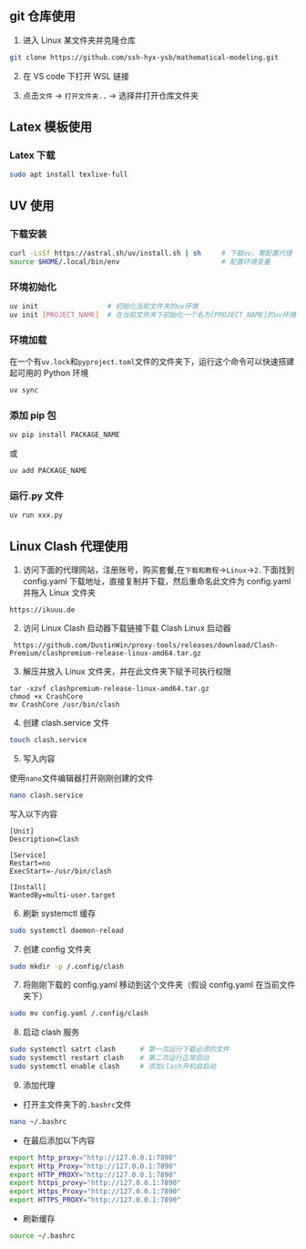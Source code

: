 ## git 仓库使用

1. 进入 Linux 某文件夹并克隆仓库

```bash
git clone https://github.com/ssh-hyx-ysb/mathematical-modeling.git
```

2. 在 VS code 下打开 WSL 链接

3. 点击`文件` -> `打开文件夹..` -> 选择并打开仓库文件夹

## Latex 模板使用

### Latex 下载

```bash
sudo apt install texlive-full
```

## UV 使用

### 下载安装

```bash
curl -LsSf https://astral.sh/uv/install.sh | sh     # 下载uv，需配置代理
source $HOME/.local/bin/env                         # 配置环境变量
```

### 环境初始化

```bash
uv init                 # 初始化当前文件夹的uv环境
uv init [PROJECT_NAME]  # 在当前文件夹下初始化一个名为[PROJECT_NAME]的uv环境
```

### 环境加载

在一个有`uv.lock`和`pyproject.toml`文件的文件夹下，运行这个命令可以快速搭建起可用的 Python 环境

```bash
uv sync
```

### 添加 pip 包

```bash
uv pip install PACKAGE_NAME
```

或

```bash
uv add PACKAGE_NAME
```

### 运行.py 文件

```bash
uv run xxx.py
```

## Linux Clash 代理使用

1. 访问下面的代理网站，注册账号，购买套餐,在`下载和教程`->`Linux`->`2.`下面找到 config.yaml 下载地址，直接复制并下载，然后重命名此文件为 config.yaml 并拖入 Linux 文件夹

```url
https://ikuuu.de
```

2. 访问 Linux Clash 启动器下载链接下载 Clash Linux 启动器

```url
 https://github.com/DustinWin/proxy-tools/releases/download/Clash-Premium/clashpremium-release-linux-amd64.tar.gz
```

3. 解压并放入 Linux 文件夹，并在此文件夹下赋予可执行权限

```
tar -xzvf clashpremium-release-linux-amd64.tar.gz
chmod +x CrashCore
mv CrashCore /usr/bin/clash
```

4. 创建 clash.service 文件

```bash
touch clash.service
```

5. 写入内容

使用`nano`文件编辑器打开刚刚创建的文件

```bash
nano clash.service
```

写入以下内容

```nano
[Unit]
Description=Clash

[Service]
Restart=no
ExecStart=-/usr/bin/clash

[Install]
WantedBy=multi-user.target
```

6. 刷新 systemctl 缓存

```bash
sudo systemctl daemon-reload
```

7. 创建 config 文件夹

```bash
sudo mkdir -p /.config/clash
```

7. 将刚刚下载的 config.yaml 移动到这个文件夹（假设 config.yaml 在当前文件夹下）

```bash
sudo mv config.yaml /.config/clash
```

8. 启动 clash 服务

```bash
sudo systemctl satrt clash      # 第一次运行下载必须的文件
sudo systemctl restart clash    # 第二次运行正常启动
sudo systemctl enable clash     # 添加clash开机自启动
```

9. 添加代理

- 打开主文件夹下的`.bashrc`文件

```bash
nano ~/.bashrc
```

- 在最后添加以下内容

```sh
export http_proxy="http://127.0.0.1:7890"
export Http_Proxy="http://127.0.0.1:7890"
export HTTP_PROXY="http://127.0.0.1:7890"
export https_proxy="http://127.0.0.1:7890"
export Https_Proxy="http://127.0.0.1:7890"
export HTTPS_PROXY="http://127.0.0.1:7890"
```

- 刷新缓存

```bash
source ~/.bashrc
```
